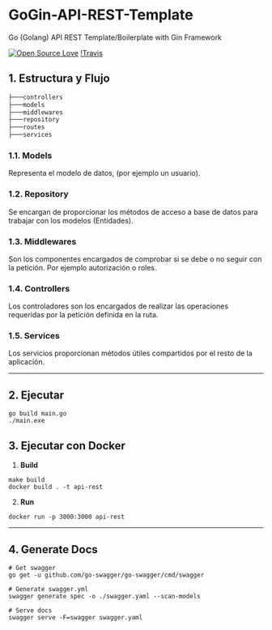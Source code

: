 # GoGin-API-REST-Template
Go (Golang) API REST Template/Boilerplate with Gin Framework

[![Open Source Love](https://badges.frapsoft.com/os/mit/mit.svg?v=102)](https://github.com/ellerbrock/open-source-badge/)
[!Travis](https://travis-ci.com/antonioalfa22/GoGin-API-REST-Template.svg?branch=master)

## 1. Estructura y Flujo

```bash
├───controllers
├───models
├───middlewares
├───repository
├───routes
├───services
```

### 1.1. Models

Representa el modelo de datos, (por ejemplo un usuario).

### 1.2. Repository

Se encargan de proporcionar los métodos de acceso a base de datos para trabajar con los modelos (Entidades).

### 1.3. Middlewares

Son los componentes encargados de comprobar si se debe o no seguir con la petición. Por ejemplo autorización o roles.

### 1.4. Controllers

Los controladores son los encargados de realizar las operaciones requeridas por la petición definida en la ruta.

### 1.5. Services

Los servicios proporcionan métodos útiles compartidos por el resto de la aplicación.

_______

## 2. Ejecutar

```shell script
go build main.go
./main.exe
```

## 3. Ejecutar con Docker

1. **Build**

```shell script
make build
docker build . -t api-rest
```

2. **Run**

```shell script
docker run -p 3000:3000 api-rest
```

_______

## 4. Generate Docs

```shell script
# Get swagger
go get -u github.com/go-swagger/go-swagger/cmd/swagger

# Generate swagger.yml
swagger generate spec -o ./swagger.yaml --scan-models

# Serve docs
swagger serve -F=swagger swagger.yaml
```
